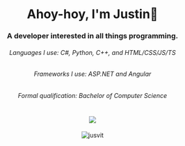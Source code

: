 <h1 align="center">Ahoy-hoy, I'm Justin👋</h1>
<h3 align="center">A developer interested in all things programming.</h3>

<h6 align="center">Languages I use: C#, Python, C++, and HTML/CSS/JS/TS</h6>
<h6 align="center">Frameworks I use: ASP.NET and Angular</h6>

<h6 align="center">Formal qualification: Bachelor of Computer Science</h6>

<h1 align="center">
  <img src="https://github-readme-stats.vercel.app/api/?username=jusvit&show_icons=true&title_color=fff&icon_color=79ff97&text_color=9f9f9f&bg_color=151515&count_private=true&hide_rank=true" />
</h1>

<p align="center"> <img src="https://komarev.com/ghpvc/?username=jusvit" alt="jusvit" /> </p>
